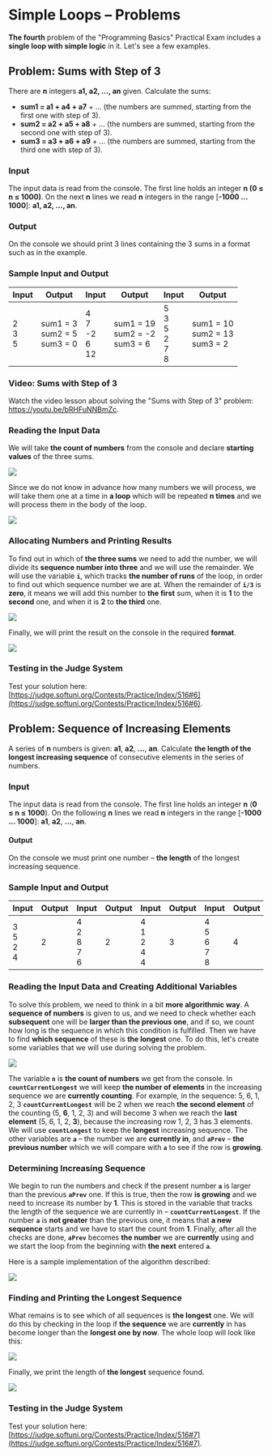 # Simple Loops – Problems

**The fourth** problem of the "Programming Basics" Practical Exam includes a **single loop with simple logic** in it. Let's see a few examples.


## Problem: Sums with Step of 3

There are **n** integers **a1, a2, …, an** given. Calculate the sums:
-	**sum1 = a1 + a4 + a7** + … (the numbers are summed, starting from the first one with step of 3).
-	**sum2 = a2 + a5 + a8** + … (the numbers are summed, starting from the second one with step of 3).
-	**sum3 = a3 + a6 + a9** + … (the numbers are summed, starting from the third one with step of 3).

### Input

The input data is read from the console. The first line holds an integer **n (0 ≤ n ≤ 1000)**. On the next **n** lines we read **n** integers in the range [**-1000 … 1000**]: **a1, a2, …, an**.

### Output

On the console we should print 3 lines containing the 3 sums in a format such as in the example.

### Sample Input and Output

| Input | Output | Input | Output | Input | Output |
| --- | --- | --- | --- | --- | --- |
|2<br>3<br>5<br>|sum1 = 3<br>sum2 = 5<br>sum3 = 0|4<br>7<br>-2<br>6<br>12|sum1 = 19<br>sum2 = -2<br>sum3 = 6|5<br>3<br>5<br>2<br>7<br>8|sum1 = 10<br>sum2 = 13<br>sum3 = 2| 

### Video: Sums with Step of 3

Watch the video lesson about solving the "Sums with Step of 3" problem: https://youtu.be/bRHFuNNBmZc.

### Reading the Input Data

We will take **the count of numbers** from the console and declare **starting values** of the three sums.

![](/assets/chapter-8-1-images/07.Sums-Step-3-01.png)

Since we do not know in advance how many numbers we will process, we will take them one at a time in **a loop** which will be repeated **n times** and we will process them in the body of the loop.

![](/assets/chapter-8-1-images/07.Sums-Step-3-02.png)

### Allocating Numbers and Printing Results

To find out in which of **the three sums** we need to add the number, we will divide its **sequence number into three** and we will use the remainder. We will use the variable **`i`**, which tracks **the number of runs** of the loop, in order to find out which sequence number we are at. When the remainder of **`i/3`** is **zero**, it means we will add this number to **the first** sum, when it is **1** to the **second** one, and when it is **2** to **the third** one.

![](/assets/chapter-8-1-images/07.Sums-Step-3-03.png)

Finally, we will print the result on the console in the required **format**.

![](/assets/chapter-8-1-images/07.Sums-Step-3-04.png)

### Testing in the Judge System

Test your solution here: [https://judge.softuni.org/Contests/Practice/Index/516#6](https://judge.softuni.org/Contests/Practice/Index/516#6).


## Problem: Sequence of Increasing Elements 

A series of **n** numbers is given: **a1**, **a2**, **…**, **an**. Calculate **the length of the longest increasing sequence** of consecutive elements in the series of numbers.

### Input

The input data is read from the console. The first line holds an integer **n** (**0 ≤ n ≤ 1000**). On the following **n** lines we read **n** integers in the range [**-1000 … 1000**]: **a1**, **a2**, **…**, **an**.

#### Output

On the console we must print one number – **the length** of the longest increasing sequence.

### Sample Input and Output

| Input | Output | Input | Output | Input | Output | Input | Output |
| --- | --- | --- | --- | --- | --- | --- | --- |
|3<br>5<br>2<br>4|2|4<br>2<br>8<br>7<br>6|2|4<br>1<br>2<br>4<br>4|3|4<br>5<br>6<br>7<br>8|4|

### Reading the Input Data and Creating Additional Variables

To solve this problem, we need to think in a bit **more algorithmic way**. A **sequence of numbers** is given to us, and we need to check whether each **subsequent** one will be **larger than the previous one**, and if so, we count how long is the sequence in which this condition is fulfilled. Then we have to find **which sequence** of these is **the longest** one. To do this, let's create some variables that we will use during solving the problem.

![](/assets/chapter-8-1-images/08.Increasing-numbers-01.png)

The variable **`n`** is **the count of numbers** we get from the console. In **`countCurrentLongest`** we will keep **the number of elements** in the increasing sequence we are **currently counting**. For example, in the sequence: 5, 6, 1, 2, 3 **`countCurrentLongest`** will be 2 when we reach **the second element** of the counting (5, **6**, 1, 2, 3) and will become 3 when we reach the **last element** (5, 6, 1, 2, **3**), because the increasing row 1, 2, 3 has 3 elements. We will use **`countLongest`** to keep the **longest** increasing sequence. The other variables are **`a`** – the number we are **currently in**, and **`aPrev`** – **the previous number** which we will compare with **`a`** to see if the row is **growing**.

### Determining Increasing Sequence

We begin to run the numbers and check if the present number **`a`** is larger than the previous **`aPrev`** one. If this is true, then the row **is growing** and we need to increase its number by **1**. This is stored in the variable that tracks the length of the sequence we are currently in – **`countCurrentLongest`**. If the number **`a`** is **not greater** than the previous one, it means that **a new sequence** starts and we have to start the count from **1**. Finally, after all the checks are done, **`aPrev`** becomes **the number** we are **currently** using and we start the loop from the beginning with **the next** entered **`a`**.

Here is a sample implementation of the algorithm described:

![](/assets/chapter-8-1-images/08.Increasing-numbers-02.png)

### Finding and Printing the Longest Sequence

What remains is to see which of all sequences is **the longest** one. We will do this by checking in the loop if **the sequence** we are **currently** in has become longer than the **longest one by now**. The whole loop will look like this:

![](/assets/chapter-8-1-images/08.Increasing-numbers-03.png)

Finally, we print the length of **the longest** sequence found.

![](/assets/chapter-8-1-images/08.Increasing-numbers-04.png)

### Testing in the Judge System

Test your solution here: [https://judge.softuni.org/Contests/Practice/Index/516#7](https://judge.softuni.org/Contests/Practice/Index/516#7).
